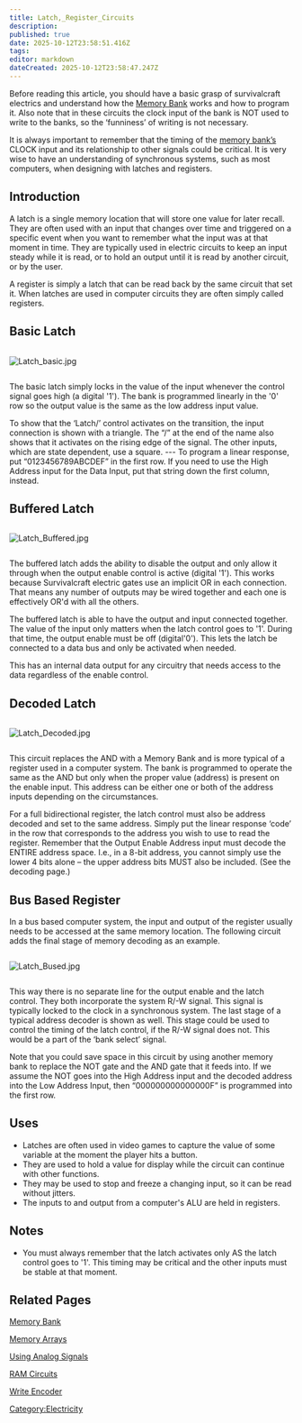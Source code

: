 ```yaml
---
title: Latch,_Register_Circuits
description: 
published: true
date: 2025-10-12T23:58:51.416Z
tags: 
editor: markdown
dateCreated: 2025-10-12T23:58:47.247Z
---
```


Before reading this article, you should have a basic grasp of
survivalcraft electrics and understand how the [Memory
Bank](Recipaedia/Electrics/Memory_Bank.md "wikilink") works and how to program it. Also note
that in these circuits the clock input of the bank is NOT used to write
to the banks, so the ‘funniness’ of writing is not necessary.

It is always important to remember that the timing of the [memory
bank’s](Recipaedia/Electrics/Memory_Bank.md "wikilink") CLOCK input and its relationship to
other signals could be critical. It is very wise to have an
understanding of synchronous systems, such as most computers, when
designing with latches and registers.

## Introduction

A latch is a single memory location that will store one value for later
recall. They are often used with an input that changes over time and
triggered on a specific event when you want to remember what the input
was at that moment in time. They are typically used in electric circuits
to keep an input steady while it is read, or to hold an output until it
is read by another circuit, or by the user.

A register is simply a latch that can be read back by the same circuit
that set it. When latches are used in computer circuits they are often
simply called registers.

## Basic Latch

<div style="overflow:hidden">

![Latch_basic.jpg](Latch_basic.jpg "Latch_basic.jpg")

</div>

The basic latch simply locks in the value of the input whenever the
control signal goes high (a digital '1'). The bank is programmed
linearly in the '0' row so the output value is the same as the low
address input value.

To show that the ‘Latch/’ control activates on the transition, the input
connection is shown with a triangle. The “/” at the end of the name also
shows that it activates on the rising edge of the signal. The other
inputs, which are state dependent, use a square. --- To program a linear
response, put “0123456789ABCDEF” in the first row. If you need to use
the High Address input for the Data Input, put that string down the
first column, instead.

## Buffered Latch

<div style="overflow:hidden">

![Latch_Buffered.jpg](Latch_Buffered.jpg "Latch_Buffered.jpg")

</div>

The buffered latch adds the ability to disable the output and only allow
it through when the output enable control is active (digital '1'). This
works because Survivalcraft electric gates use an implicit OR in each
connection. That means any number of outputs may be wired together and
each one is effectively OR'd with all the others.

The buffered latch is able to have the output and input connected
together. The value of the input only matters when the latch control
goes to '1'. During that time, the output enable must be off
(digital'0'). This lets the latch be connected to a data bus and only be
activated when needed.

This has an internal data output for any circuitry that needs access to
the data regardless of the enable control.

## Decoded Latch

<div style="overflow:hidden">

![Latch_Decoded.jpg](Latch_Decoded.jpg "Latch_Decoded.jpg")

</div>

This circuit replaces the AND with a Memory Bank and is more typical of
a register used in a computer system. The bank is programmed to operate
the same as the AND but only when the proper value (address) is present
on the enable input. This address can be either one or both of the
address inputs depending on the circumstances.

For a full bidirectional register, the latch control must also be
address decoded and set to the same address. Simply put the linear
response ‘code’ in the row that corresponds to the address you wish to
use to read the register. Remember that the Output Enable Address input
must decode the ENTIRE address space. I.e., in a 8-bit address, you
cannot simply use the lower 4 bits alone – the upper address bits MUST
also be included. (See the decoding page.)

## Bus Based Register

In a bus based computer system, the input and output of the register
usually needs to be accessed at the same memory location. The following
circuit adds the final stage of memory decoding as an example.

<div style="overflow:hidden">

![Latch_Bused.jpg](Latch_Bused.jpg "Latch_Bused.jpg")

</div>

This way there is no separate line for the output enable and the latch
control. They both incorporate the system R/-W signal. This signal is
typically locked to the clock in a synchronous system. The last stage of
a typical address decoder is shown as well. This stage could be used to
control the timing of the latch control, if the R/-W signal does not.
This would be a part of the ‘bank select’ signal.

Note that you could save space in this circuit by using another memory
bank to replace the NOT gate and the AND gate that it feeds into. If we
assume the NOT goes into the High Address input and the decoded address
into the Low Address Input, then “000000000000000F” is programmed into
the first row.

## Uses

  - Latches are often used in video games to capture the value of some
    variable at the moment the player hits a button.
  - They are used to hold a value for display while the circuit can
    continue with other functions.
  - They may be used to stop and freeze a changing input, so it can be
    read without jitters.
  - The inputs to and output from a computer's ALU are held in
    registers.

## Notes

  - You must always remember that the latch activates only AS the latch
    control goes to '1'. This timing may be critical and the other
    inputs must be stable at that moment.

## Related Pages

[Memory Bank](Recipaedia/Electrics/Memory_Bank.md "wikilink")

[Memory Arrays](Memory_Arrays "wikilink")

[Using Analog Signals](Using_Analog_Signals "wikilink")

[RAM Circuits](RAM_Circuits "wikilink")

[Write Encoder](Write_Encoder "wikilink")

[Category:Electricity](Category:Electricity "wikilink")